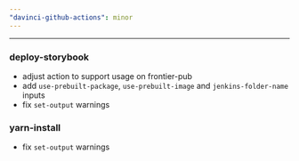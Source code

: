 ```yaml
---
"davinci-github-actions": minor
---
```


---

### deploy-storybook

- adjust action to support usage on frontier-pub
- add `use-prebuilt-package`, `use-prebuilt-image` and `jenkins-folder-name` inputs
- fix `set-output` warnings

### yarn-install

- fix `set-output` warnings
